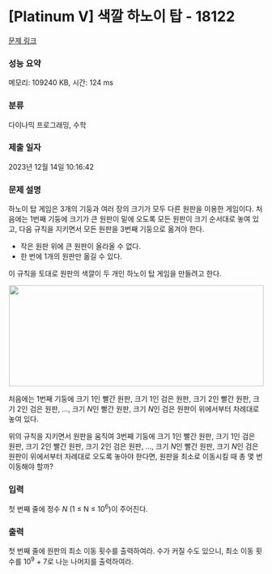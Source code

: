 # [Platinum V] 색깔 하노이 탑 - 18122 

[문제 링크](https://www.acmicpc.net/problem/18122) 

### 성능 요약

메모리: 109240 KB, 시간: 124 ms

### 분류

다이나믹 프로그래밍, 수학

### 제출 일자

2023년 12월 14일 10:16:42

### 문제 설명

<p>하노이 탑 게임은 3개의 기둥과 여러 장의 크기가 모두 다른 원판을 이용한 게임이다. 처음에는 1번째 기둥에 크기가 큰 원판이 밑에 오도록 모든 원판이 크기 순서대로 놓여 있고, 다음 규칙을 지키면서 모든 원판을 3번째 기둥으로 옮겨야 한다.</p>

<ul>
	<li>작은 원판 위에 큰 원판이 올라올 수 없다.</li>
	<li>한 번에 1개의 원판만 옮길 수 있다.</li>
</ul>

<p>이 규칙을 토대로 원판의 색깔이 두 개인 하노이 탑 게임을 만들려고 한다.</p>

<p style="text-align: center;"><img alt="" src="https://upload.acmicpc.net/d952ce38-90ae-4882-a9b4-5c4b23701599/-/preview/" style="width: 503px; height: 200px;"></p>

<p>처음에는 1번째 기둥에 크기 1인 빨간 원판, 크기 1인 검은 원판, 크기 2인 빨간 원판, 크기 2인 검은 원판, …, 크기 <em>N</em>인 빨간 원판, 크기 <em>N</em>인 검은 원판이 위에서부터 차례대로 놓여 있다.</p>

<p>위의 규칙을 지키면서 원판을 움직여 3번째 기둥에 크기 1인 빨간 원판, 크기 1인 검은 원판, 크기 2인 빨간 원판, 크기 2인 검은 원판, …, 크기 <em>N</em>인 빨간 원판, 크기 <em>N</em>인 검은 원판이 위에서부터 차례대로 오도록 놓아야 한다면, 원판을 최소로 이동시킬 때 총 몇 번 이동해야 할까?</p>

### 입력 

 <p>첫 번째 줄에 정수 <em>N </em>(1 ≤ N ≤ 10<sup>6</sup>)이 주어진다.</p>

### 출력 

 <p>첫 번째 줄에 원판의 최소 이동 횟수를 출력하여라. 수가 커질 수도 있으니, 최소 이동 횟수를 10<sup>9</sup> + 7로 나눈 나머지를 출력하여라.</p>

